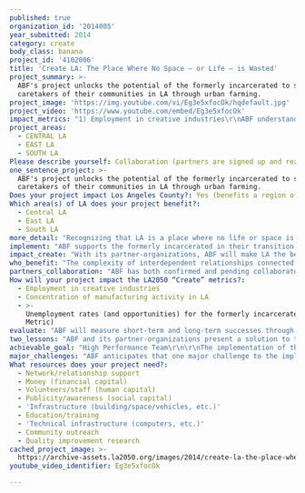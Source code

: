 ```yaml
---
published: true
organization_id: '2014005'
year_submitted: 2014
category: create
body_class: banana
project_id: '4102006'
title: 'Create LA: The Place Where No Space – or Life – is Wasted'
project_summary: >-
  ABF's project unlocks the potential of the formerly incarcerated to serve as
  caretakers of their communities in LA through urban farming.
project_image: 'https://img.youtube.com/vi/Eg3e5xfocOk/hqdefault.jpg'
project_video: 'https://www.youtube.com/embed/Eg3e5xfocOk'
impact_metrics: "1) Employment in creative industries\r\nABF understands that this project is a unique and novel idea for LA as this region faces two major growing challenges of reintegrating the rapidly increasing number of persons released from prison and secondly, transforming food deserts in its urban areas into food oases.  In light of this, ABF’s project of urban farming with the formerly incarcerated is, by its very nature, a creative industry.  The impact of urban farming to create opportunities for the reintegration of the formerly incarcerated is a creative industry requiring multiple skill-sets.  \r\n\r\nBeneath this project’s obvious benefits of healthy food, there is a complex web of interdependent relationships strengthened by a shared belief that reintegrating the formerly incarcerated through urban farming is good for all persons and spaces.  This re-affirms the core belief that animates this project: no life or space in LA goes to waste.  Sharing the story of this impact to an LA region that is vastly diverse is no easy task and requires creativity and multiple skill-sets.  This requisite of creative skill-sets makes this project implementation a creative industry.  \r\n\r\n2) Concentration of manufacturing activity in LA\r\nABF understands that this project will increase the concentration of manufacturing, particularly agricultural, activity in LA.  The impact of ABF’s urban farms in LA will generate a large concentration of agricultural manufacturing that includes local composting and soil amendments, irrigation supplies, greenhouses and other infrastructural elements that ensure a successful urban farming enterprise.  ABF’s urban farms will also create harvest and delivery systems that will increase the manufacturing of small local storage structures. \r\n\r\n3) Unemployment rates (and opportunities) for the formerly incarcerated (Dream Metric)\r\nABF creates many opportunities for the formerly incarcerated and the communities where they reintegrate and farm.  The employment opportunities within an urban farm enterprise accommodates the diverse backgrounds of formerly incarcerated women and men and their multiple skill levels.  Urban Farming provides unique and dynamic opportunities for the formerly incarcerated to interface with diverse constituencies that range from low-income neighborhoods to high-end restaurants.  This valuable connectivity opens more possibilities for the formerly incarcerated to experience and participate in social and employment mobility.  \r\n"
project_areas:
  - CENTRAL LA
  - EAST LA
  - SOUTH LA
Please describe yourself: Collaboration (partners are signed up and ready to hit the ground running!)
one_sentence_project: >-
  ABF's project unlocks the potential of the formerly incarcerated to serve as
  caretakers of their communities in LA through urban farming.
Does your project impact Los Angeles County?: Yes (benefits a region of LA County)
Which area(s) of LA does your project benefit?:
  - Central LA
  - East LA
  - South LA
more_detail: "Recognizing that LA is a place where no life or space is wasted, ABF creates opportunities for the formerly incarcerated to build up the health of communities by growing healthy food in and for these communities.  \r\n\r\nThe impact of ABF with its seasoned staff proposes real solutions to the growing problems of California’s overcrowded prisons and food injustice in LA’s low-income neighborhoods.  \r\n\r\nABF aims to grow the scale of its operations by forging partnerships with existing reentry housing programs for the formerly incarcerated throughout the region of LA in order to create more urban farms for growing organic food, training and employing urban farmers, and gathering and synergizing community members around this effort.  "
implement: "ABF supports the formerly incarcerated in their transition from prison isolation to community integration.  In order to successfully reintegrate, people require the chance for community, productivity and the experience of self-worth. \r\n\r\nThrough ABF, women and men have an opportunity to develop a variety of job and life skills as urban farmers.  They serve the community by growing food for families in need and for restaurants providing locally sourced and organic food.  They serve their own families through education about healthy nutrition and through developing strong work ethic and habits in an organization that prioritizes ethical business practices and excellence in the work we deliver.  \r\n\r\nThe manifestation of this idea to create an LA of reintegration through urban farming is a dynamic process of DIALOGUING, DIGGING, and DELIVERING.  This project of creating opportunities for the formerly incarcerated begins with dialogue between ABF and its partner-organizations and partner-landowners.  Mindful of the particular and distinct roles among organizations that work with and for the formerly incarcerated, ABF listens carefully to its partners’ needs.  This ensures careful planning for the creation of a sustainable urban farm.  \r\n\r\nFollowing dialogue is digging – the process of turning over soil and uncovering the potential of the land.  This project phase of digging includes designing and implementing the edible landscape and water-wise irrigation made up of raised beds for vegetables, pollinator beds with California-friendly plants, and drip irrigation systems for efficient watering.  \r\n\r\nThe third phase of project implementation is delivering harvest for two primary reasons, outreach and revenue.   A portion of the harvest from these urban farms will provide individuals and families in low-income neighborhoods with affordable and healthy seasonal food while an allotment supplies seasonal ingredients to restaurants for revenue to sustain this endeavor.  \r\n\r\nThis project of community-supported reintegration of the formerly incarcerated is a reminder that all in LA are stakeholders for making LA the best place in the world to create, learn, play, connect and be the healthiest place to live.  The interdependence of lives and landscapes in LA consolidates a collective voice that exclaims a sense of shared ownership that this is OUR LA."
impact_create: "With its partner-organizations, ABF will make LA the best place to create today because its collaborative urban farming project proactively engages and empowers the diversity of lives and landscapes to hold a stake in making LA the best place to create a better tomorrow.  \r\n\r\nToday’s headlines of the ever-increasing levels of incarceration and overcrowded prisons, the escalating health challenges of overweight and obese children and adults, and the proliferation of food deserts that lack ready access to fresh, healthy and affordable foods in LA’s urban neighborhoods are intertwined symptoms stemming from the devastation of human isolation.  \r\n\r\nLike preparing soil for seed sowing, ABF and its partners work to integrate the formerly incarcerated into the larger community by continually amending the attitude of the larger community through opportunities for interaction around the activity of urban farming, food delivery and nutrition education in addition to continuing advocacy efforts.  \r\n\r\nThis is a necessary step taken for preparing the larger community to extend its welcome.  ABF, along with our urban farmers and partners, will also be transforming landscapes within communities, helping to shift the relationships between residents and the spaces they inhabit.  \r\n\r\nThrough urban farming today, persons – formerly incarcerated and not – integrate into renewed spaces: backyards re-created into urban farms and drought-tolerant landscapes that welcome home birds, bees, and bugs that we all rely upon for LA’s well being.\r\n\r\nThe LA of 2050 holds promise as LA today participates actively and consciously in the process of reintegrating and welcoming home the prisoner, re-purposing backyards into urban farms and, ultimately, creating an ecology of interdependence.  \r\n\r\nAccording to James Jiler in Doing Time in the Garden, “Many of the ‘pristine’ forests in the Central American jungles are nothing more than overgrown kitchen gardens established by the Mayan Indians centuries ago.”  LA today could leave its legacy for the LA in 2050 and future generations by integrating the diversity of life and installing urban farms that will provide for LA’s fruitful future.  Reintegrating the formerly incarcerated creates greater diversity in the LA community while repurposing backyards into urban farms is the beginning to the 2050 LA food forest.   \r\n"
who_benefit: "The complexity of interdependent relationships connected to ABF’s vision for LA speaks to some of the beneficiaries.  We anticipate the primary beneficiaries of this project will include the diverse population of the formerly incarcerated who, with the support of ABF and its partners, have a new opportunity as urban farmers to pursue their dreams of becoming productive, creative members of the community on their return home.  The urban farmers participating in ABF will bring benefits to their families and neighbors through setting alternate examples for behavior, productivity and creativity within the community.  \r\n\r\nWhile this opportunity in urban farming provides immediate job and life skills, this project gradually unlocks the potential of persons once in the custody of the criminal justice system to serve as custodians and caretakers of the communities in which they live.  The ripple effect of reintegrating those who were formerly incarcerated restores their identity as family members and community contributors.\r\n\r\nExtending benefits beyond the personal lives of the formerly incarcerated, this project has a larger and direct impact within the communities that welcome urban farming.  More specifically, there is an outreach component of this project that impacts low-income neighborhoods. \r\n\r\nAdditionally, the impact of this project benefits local chefs and restaurants by supplying restaurants with locally sourced, organic seasonal ingredients.  Chefs will get to know their grower personally, source their ingredients locally, and more importantly participate in the promotion of this project to a wider audience.  One example of the long-term benefits of more restaurants sourcing locally and organically grown produce is the generation of more urban farming jobs in LA. \r\n\r\nThe organic method of growing food honors the social contract between our life and the land.  Introducing organic amendments to nourish the soil creates another world or beneficial microbes that, in turn, make soil healthy and fertile for plant growth.  The organic method of managing pests with companion planting and habitat restoration for birds, bees, and bugs pays attention to the smaller life forms often overlooked but crucially relied upon for the healthy growth of plants.  \r\n\r\nThis project honors the complex of interdependent relationships between life in its many diverse forms and landscapes.\r\n"
partners_collaboration: "ABF has both confirmed and pending collaborators on this project.  These partner organizations include restorative justice ministries, reentry housing programs, local businesses, schools and churches. \r\n\r\nNotably, ABF’s new partnership with The Francisco Homes (TFH), a transitional housing for the formerly incarcerated, provides an opportunity for a larger impact.  The singular impact of this collaboration between ABF and TFH rests upon these three factors that ensure the success of this endeavor: 1) combination of resources, 2) complementary services for the formerly incarcerated, and 3) consolidation of support to reintegrate the formerly incarcerated into community.\r\n\r\nWhile ABF emphasizes reintegration through urban farming, and TFH places emphasis on reentry housing, both ABF and TFH work complementarily.  The work of reintegration through this collaboration mutually strengthens our respective missions and creates greater impact for those who were locked up to become productive members of our communities.   \r\n\r\nBoth ABF and TFH have supportive networks to help address both immediate and long-term needs of those recently released from prison.  Working collaboratively and sharing these supportive networks consolidates support services to ensure successful reentry while preserving public safety, and further, promoting the overall public health.  The ABF and TFH collaboration creates a larger impact by empowering those who were incarcerated to restart their lives in the setting of a new home and to reintegrate their lives into communities through urban farming.\r\n\r\nABF continues to collaborate with local businesses.  Most notably, we collaborate with local restaurant Good Girl Dinette in Highland Park by identifying and growing vegetables for seasonal specials on their menu.  \r\n\r\nABF also collaborates with schools and churches.  Most notably, ABF’s collaboration with staff and students from Cal Poly Pomona’s Department of Landscape Architecture has developed a system for chicken coop installations that will increase the variety of food produced in ABF’s urban farms.  \r\n\r\nABF’s partnerships with reentry housing programs, local restaurants and businesses, schools and churches create more opportunities to scale up the scope of support services for the reintegration of the lives of those who were locked up and the empowerment of communities where urban farming takes place. \r\n"
How will your project impact the LA2050 “Create” metrics?:
  - Employment in creative industries
  - Concentration of manufacturing activity in LA
  - >-
    Unemployment rates (and opportunities) for the formerly incarcerated (Dream
    Metric)
evaluate: "ABF will measure short-term and long-term successes through a process of evaluation that includes retreats, assessments, and feedback cards.  \r\n\r\nReviewing and recording long-term successes takes place in the space of ABF’s annual 3-day retreat with staff and urban farmers.  This opportunity affords ABF and its partners to reflect upon the most poignant challenges and accomplishments over the course of a year.  \r\n\r\nThe formerly incarcerated participants in ABF’s urban farmer training program will have regular check-ins with ABF staff and will complete a program assessment form upon completion of their experience.  \r\n\r\nIndividuals and families in low-income neighborhoods will have an opportunity to evaluate their supply of hyper-local healthy foods with feedback cards.  Chefs and restaurants also have an opportunity to evaluate their produce and interaction with ABF through feedback cards as well.  \r\n\r\nABF values this process of evaluation and takes into account the feedback from the constituencies it interacts with in order to improve its programming and services and strengthen its impact.  \r\n\r\n"
two_lessons: "ABF and its partner-organizations present a solution to the dilemma of human isolation that is grounded in human integration and interdependence.  \r\n\r\nFurther, this project of creating opportunities for integration and interdependence are informed by these two lessons; firstly, principles of restorative justice and secondly, kinship with persons currently and formerly incarcerated.  \r\n\r\nRestorative Justice places emphasis on healing the harm caused by crime and requires the participation of the victim and offender and community to address this harm and work together to restore these relationships.  Restorative Justice principles inform this project’s emphasis on the ecology of interdependence among the formerly incarcerated, the communities and the landscapes they return to as all major stakeholders in the survival and well-being for one another. \r\n\r\nUltimately, this project rests upon a foundation of kinship where persons and organizations, regardless of past history, are inextricably connected.  This connectedness made available through urban farming presents an impactful solution for human isolation. \r\n\r\nThe influence of restorative justice principles upon ABF’s high performance team that remains grounded in kinship with those currently and formerly incarcerated ensures that this project will continue to invite collaborations to create an LA that is together our LA.\r\n"
achievable_goal: "High Performance Team\r\n\r\nThe implementation of this project is feasible and achievable because of the deep commitment from ABF’s high performance team and the spirit of collaboration with its partner-organizations.  Members of ABF’s high performing team have extensive entrepreneurial experiences within the sphere of social enterprises and non-profit organizations.  \r\n\r\nABF’s team shares an expertise in working with persons currently and formerly incarcerated over the last 10 years.  Our staff’s background in restorative justice ministries inside juvenile halls and prisons and professional experience with employing and training persons formerly incarcerated inform our solution that forging real human connections helps to resolve the harmful effects of human isolation and alienation, and furthermore, consolidates the community’s well being.  \r\n\r\nThis foundation of experiences and skills make it possible for ABF’s high performing team (in collaboration with new partner-organizations) to develop this reintegration project of urban farming with the formerly incarcerated in local communities for a better, stronger LA.\r\n\r\nTools and Skill-sets for Urban Farming\r\n\r\nThis project is achievable because ABF has operational capacity with its sets of tools and skills.  Trained in building and manufacturing raised beds and irrigation installation, ABF’s high performance team builds out urban farm plots employing cohesive, efficient and sustainable methods.  The breadth of ABF’s team’s professional experience in training and employing formerly incarcerated persons makes effective the expansive effort to recruit, train and employ more formerly incarcerated persons. \r\n\r\nExtended Support Network \r\n\r\nABF has an advantage with a large network of professional support for different dimensions of this project.  ABF’s urban farms benefit from the volunteer efforts from students and staff at the Department of Landscape Architecture at Cal Poly Pomona.  Volunteer Master Gardeners supply a stead stream of knowledge in strategizing sustainable growing methods in LA microclimates.  Beyond the support for ABF’s urban farm design and growing methods, our urban farmers have access to volunteer mental health support from licensed therapists.  \r\n\r\nRecognizing the intensity and enormous scope of work required to support the successful reintegration of formerly incarcerated persons, ABF continues to engage other organizations to share resources, combine efforts and enlarge its impact.\r\n"
major_challenges: "ABF anticipates that one major challenge to the implementation of this project is also its likely reason for success.  At this stage, one particular challenge for the implementation of this project is its uniqueness and novelty in LA.  This project is unique insofar as it intends collaboration with partner-organizations beyond namesake.  \r\n\r\nABF will install urban farms within the properties of partner reentry organizations and train its residents as urban farmers who are responsible for growing food in LA’s food deserts.  This is a unique and novel project in an LA that faces the hard challenges of welcoming the influx of released prisoners and redressing the problem of its food deserts with the establishment of urban farms.  \r\n\r\nThese rapidly growing challenges are moving at a record pace, and the scope of work to garner community buy-in and support is a slower process.  ABF’s strategy to this challenge of the recent rapid release of prisoners and the prevalence of food deserts is a process of enriching the life of the communities that house our urban farms by supplying the neighborhood with healthy food.  \r\n\r\nABF anticipates that another major challenge to the implementation of this project is the risk of relapse and recidivism with the formerly incarcerated workforce.  From our background of employing and training formerly incarcerated persons, ABF’s high performing team has a heightened awareness of the higher risk of relapse among formerly incarcerated persons.  The reentry process is fraught with its set of challenges, and a person with a past substance abuse history, for whatever reason, may relapse.  \r\n\r\nAside from substance abuse, formerly incarcerated persons may have another set of personal challenges that could inhibit a readiness to work consistently and committedly.  ABF and its partner-organizations plan to navigate through this anticipated challenge and ensure successful implementation through its larger and combined network of support services that include health professionals equipped to respond to relapse.\r\n"
What resources does your project need?:
  - Network/relationship support
  - Money (financial capital)
  - Volunteers/staff (human capital)
  - Publicity/awareness (social capital)
  - 'Infrastructure (building/space/vehicles, etc.)'
  - Education/training
  - 'Technical infrastructure (computers, etc.)'
  - Community outreach
  - Quality improvement research
cached_project_image: >-
  https://archive-assets.la2050.org/images/2014/create-la-the-place-where-no-space-or-life-is-wasted/img.youtube.com/vi/Eg3e5xfocOk/hqdefault.jpg
youtube_video_identifier: Eg3e5xfocOk

---
```

